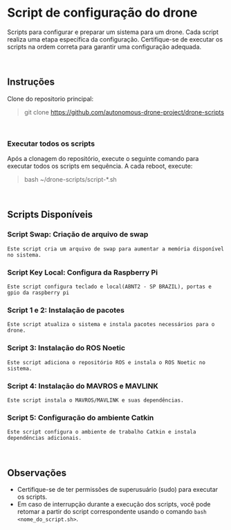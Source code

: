 # Script de configuração do drone

Scripts para configurar e preparar um sistema para um drone. Cada script realiza uma etapa específica da configuração. Certifique-se de executar os scripts na ordem correta para garantir uma configuração adequada.

<br>

## Instruções

Clone do repositorio principal:

> git clone https://github.com/autonomous-drone-project/drone-scripts

<br>

### Executar todos os scripts

Após a clonagem do repositório, execute o seguinte comando para executar todos os scripts em sequência.
A cada reboot, execute:

> bash ~/drone-scripts/script-*.sh

<br>

## Scripts Disponíveis

### Script Swap: Criação de arquivo de swap

    Este script cria um arquivo de swap para aumentar a memória disponível no sistema.

### Script Key Local: Configura da Raspberry Pi

    Este script configura teclado e local(ABNT2 - SP BRAZIL), portas e gpio da raspberry pi

### Script 1 e 2: Instalação de pacotes

    Este script atualiza o sistema e instala pacotes necessários para o drone.

### Script 3: Instalação do ROS Noetic

    Este script adiciona o repositório ROS e instala o ROS Noetic no sistema.

### Script 4: Instalação do MAVROS e MAVLINK

    Este script instala o MAVROS/MAVLINK e suas dependências.

### Script 5: Configuração do ambiente Catkin

    Este script configura o ambiente de trabalho Catkin e instala dependências adicionais.

<br>

## Observações

- Certifique-se de ter permissões de superusuário (sudo) para executar os scripts.
- Em caso de interrupção durante a execução dos scripts, você pode retomar a partir do script correspondente usando o comando `bash <nome_do_script.sh>`.
